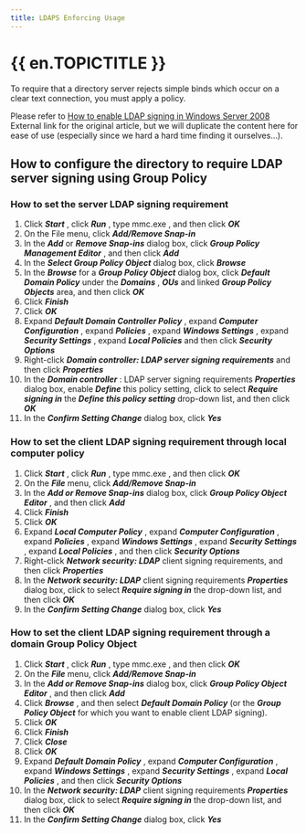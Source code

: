 ```yaml
---
title: LDAPS Enforcing Usage
---
```

# {{ en.TOPICTITLE }}
To require that a directory server rejects simple binds which occur on a clear text connection, you must apply a policy.

Please refer to [How to enable LDAP signing in Windows Server 2008](https://support.microsoft.com/en-ca/kb/935834) External link for the original article, but we will duplicate the content here for ease of use (especially since we hard a hard time finding it ourselves...).
## How to configure the directory to require LDAP server signing using Group Policy
### How to set the server LDAP signing requirement
1. Click ***Start*** , click ***Run*** , type mmc.exe , and then click ***OK***
1. On the File menu, click ***Add/Remove Snap-in***
1. In the ***Add*** or ***Remove Snap-ins*** dialog box, click ***Group Policy Management Editor*** , and then click ***Add***
1. In the ***Select Group Policy Object*** dialog box, click ***Browse***
1. In the ***Browse*** for a ***Group Policy Object*** dialog box, click ***Default Domain Policy*** under the ***Domains*** , ***OUs*** and linked ***Group Policy Objects*** area, and then click ***OK***
1. Click ***Finish***
1. Click ***OK***
1. Expand ***Default Domain Controller Policy*** , expand ***Computer Configuration*** , expand ***Policies*** , expand ***Windows Settings*** , expand ***Security Settings*** , expand ***Local Policies*** and then click ***Security Options***
1. Right-click ***Domain controller: LDAP server signing requirements*** and then click ***Properties***
1. In the ***Domain controller*** : LDAP server signing requirements ***Properties*** dialog box, enable ***Define*** this policy setting, click to select ***Require signing in*** the ***Define this policy setting*** drop-down list, and then click ***OK***
1. In the ***Confirm Setting Change*** dialog box, click ***Yes***
### How to set the client LDAP signing requirement through local computer policy
1. Click ***Start*** , click ***Run*** , type mmc.exe , and then click ***OK***
1. On the ***File*** menu, click ***Add/Remove Snap-in***
1. In the ***Add or Remove Snap-ins*** dialog box, click ***Group Policy Object Editor*** , and then click ***Add***
1. Click ***Finish***
1. Click ***OK***
1. Expand ***Local Computer Policy*** , expand ***Computer Configuration*** , expand ***Policies*** , expand ***Windows Settings*** , expand ***Security Settings*** , expand ***Local Policies*** , and then click ***Security Options***
1. Right-click ***Network security: LDAP*** client signing requirements, and then click ***Properties***
1. In the ***Network security: LDAP*** client signing requirements ***Properties*** dialog box, click to select ***Require signing in*** the drop-down list, and then click ***OK***
1. In the ***Confirm Setting Change*** dialog box, click ***Yes***
### How to set the client LDAP signing requirement through a domain Group Policy Object
1. Click ***Start*** , click ***Run*** , type mmc.exe , and then click ***OK***
1. On the ***File*** menu, click ***Add/Remove Snap-in***
1. In the ***Add or Remove Snap-ins*** dialog box, click ***Group Policy Object Editor*** , and then click ***Add***
1. Click ***Browse*** , and then select ***Default Domain Policy*** (or the ***Group Policy Object*** for which you want to enable client LDAP signing).
1. Click ***OK***
1. Click ***Finish***
1. Click ***Close***
1. Click ***OK***
1. Expand ***Default Domain Policy*** , expand ***Computer Configuration*** , expand ***Windows Settings*** , expand ***Security Settings*** , expand ***Local Policies*** , and then click ***Security Options***
1. In the ***Network security: LDAP*** client signing requirements ***Properties*** dialog box, click to select ***Require signing in*** the drop-down list, and then click ***OK***
1. In the ***Confirm Setting Change*** dialog box, click ***Yes***
